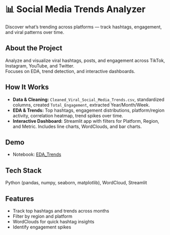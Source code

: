 # 📊 Social Media Trends Analyzer

Discover what’s trending across platforms — track hashtags, engagement, and viral patterns over time.  

## About the Project
Analyze and visualize viral hashtags, posts, and engagement across TikTok, Instagram, YouTube, and Twitter.  
Focuses on EDA, trend detection, and interactive dashboards.  

## How It Works
- **Data & Cleaning:** `Cleaned_Viral_Social_Media_Trends.csv`, standardized columns, created `Total_Engagement`, extracted Year/Month/Week.  
- **EDA & Trends:** Top hashtags, engagement distributions, platform/region activity, correlation heatmap, trend spikes over time.  
- **Interactive Dashboard:** Streamlit app with filters for Platform, Region, and Metric. Includes line charts, WordClouds, and bar charts.  

## Demo
- Notebook: [EDA_Trends](notebooks/EDA_Trends.ipynb)
  
## Tech Stack
Python (pandas, numpy, seaborn, matplotlib), WordCloud, Streamlit  

## Features
- Track top hashtags and trends across months  
- Filter by region and platform  
- WordClouds for quick hashtag insights  
- Identify engagement spikes
